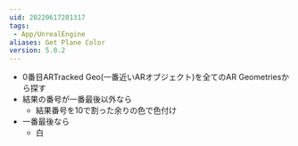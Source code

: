 ```yaml
---
uid: 20220617201317
tags:
 - App/UnrealEngine
aliases: Get Plane Color
version: 5.0.2
---
```


- 0番目ARTracked Geo(一番近いARオブジェクト)を全てのAR Geometriesから探す
- 結果の番号が一番最後以外なら
	- 結果番号を10で割った余りの色で色付け
- 一番最後なら
	- 白

